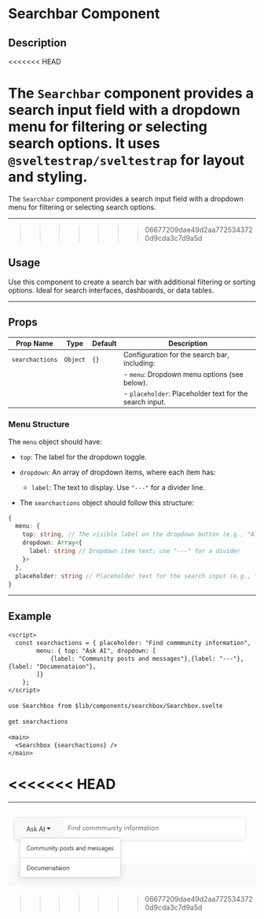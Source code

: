 # Searchbar Component

## Description
<<<<<<< HEAD

The `Searchbar` component provides a search input field with a dropdown menu for filtering or selecting search options. It uses `@sveltestrap/sveltestrap` for layout and styling.
=======
The `Searchbar` component provides a search input field with a dropdown menu for filtering or selecting search options.

---
>>>>>>> 06677209dae49d2aa7725343720d9cda3c7d9a5d

## Usage

Use this component to create a search bar with additional filtering or sorting options. Ideal for search interfaces, dashboards, or data tables.

---

## Props

| Prop Name       | Type     | Default | Description                                             |
| --------------- | -------- | ------- | ------------------------------------------------------- |
| `searchactions` | `Object` | `{}`    | Configuration for the search bar, including:            |
|                 |          |         | - `menu`: Dropdown menu options (see below).            |
|                 |          |         | - `placeholder`: Placeholder text for the search input. |

### Menu Structure

The `menu` object should have:

- `top`: The label for the dropdown toggle.
- `dropdown`: An array of dropdown items, where each item has:
  - `label`: The text to display. Use `"---"` for a divider line.

- The `searchactions` object should follow this structure:

```ts
{
  menu: {
    top: string, // The visible label on the dropdown button (e.g., "All", "Category")
    dropdown: Array<{
      label: string // Dropdown item text; use "---" for a divider
    }>
  },
  placeholder: string // Placeholder text for the search input (e.g., "Search docs...")
}
```

---

## Example

```svelte
<script>
  const searchactions = { placeholder: "Find commmunity information",
        menu: { top: "Ask AI", dropdown: [
            {label: "Community posts and messages"},{label: "---"}, {label: "Documenataion"}, 
        ]}
    };
</script>

use Searchbox from $lib/components/searchbox/Searchbox.svelte

get searchactions

<main>
  <Searchbox {searchactions} />
</main>

```
<<<<<<< HEAD
=======

---

![Searchbar image.](./docsImages/SearchbarImage.png "This is a Searchbar component image.")
>>>>>>> 06677209dae49d2aa7725343720d9cda3c7d9a5d
